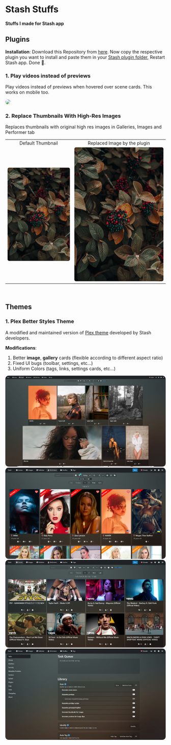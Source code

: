 # Stash Stuffs

**Stuffs I made for Stash app**

## Plugins

**Installation**: Download this Repository from [here](https://codeload.github.com/Tetrax-10/stash-stuffs/zip/refs/heads/main). Now copy the respective plugin you want to install and paste them in your [Stash plugin folder](https://docs.stashapp.cc/add-ons/plugins/), Restart Stash app. Done 🎉.

### 1. Play videos instead of previews

Play videos instead of previews when hovered over scene cards. This works on mobile too.

<img src="./assets/play-videos-instead-of-previews/demo.gif" style="border-radius:10px;"></img>

### 2. Replace Thumbnails With High-Res Images

Replaces thumbnails with original high res images in Galleries, Images and Performer tab

<table>
  <tr align="center">
    <td>Default Thumbnail</td>
     <td>Replaced Image by the plugin</td>
  </tr>
  <tr>
    <td><img src="./assets/replace-thumbnails-with-images/thumbnail.jpeg" style="border-radius:5px;"></td>
    <td><img src="./assets/replace-thumbnails-with-images/original.jpg" style="border-radius:5px;"></td>
  </tr>
</table>

</br>

## Themes

### 1. Plex Better Styles Theme

A modified and maintained version of [Plex theme](https://docs.stashapp.cc/user-interface-ui/themes/plex/) developed by Stash developers.

**Modifications**:

1. Better **image**, **gallery** cards (flexible according to different aspect ratio)
2. Fixed UI bugs (toolbar, settings, etc...)
3. Uniform Colors (tags, links, settings cards, etc...)

<img src="./assets/plex-better-styles/images.png" style="border-radius:10px;"></img>
<img src="./assets/plex-better-styles/performers.png" style="border-radius:10px;"></img>
<img src="./assets/plex-better-styles/scenes.png" style="border-radius:10px;"></img>
<img src="./assets/plex-better-styles/settings.png" style="border-radius:10px;"></img>

